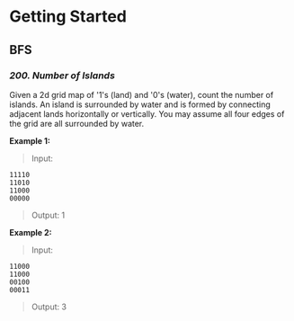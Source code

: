 # Getting Started

## BFS

### *200. Number of Islands*

Given a 2d grid map of '1's (land) and '0's (water), count the number of islands. An island is surrounded by water and is formed by connecting adjacent lands horizontally or vertically. You may assume all four edges of the grid are all surrounded by water.

**Example 1:**

> Input:
```
11110
11010
11000
00000
```

>Output: 1

**Example 2:**

>Input:
```
11000
11000
00100
00011
```
>Output: 3
